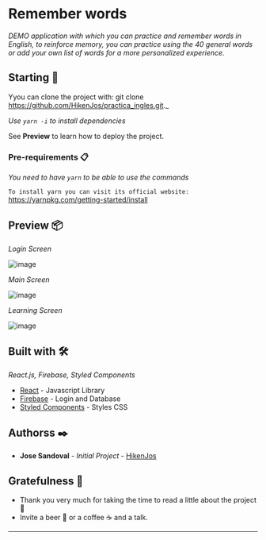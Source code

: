 # Remember words

_DEMO application with which you can practice and remember words in English, to reinforce memory, you can practice using the 40 general words or add your own list of words for a more personalized experience._

## Starting 🚀

Yyou can clone the project with: git clone https://github.com/HikenJos/practica_ingles.git._

_Use ```yarn -i``` to install dependencies_

See **Preview** to learn how to deploy the project.


### Pre-requirements 📋

_You need to have ```yarn``` to be able to use the commands_

```To install yarn you can visit its official website:``` https://yarnpkg.com/getting-started/install

## Preview 📦

_Login Screen_

![image](https://user-images.githubusercontent.com/25781463/195457847-b666e82f-dbc5-4e49-a2f0-2b1121c2001f.png)

_Main Screen_

![image](https://user-images.githubusercontent.com/25781463/195458016-d1f2e172-13fe-4d8c-84e2-4161dc5a68fc.png)

_Learning Screen_

![image](https://user-images.githubusercontent.com/25781463/195458109-24dcb600-9d95-43e0-b56c-07b1999d297b.png)


## Built with 🛠️

_React.js, Firebase, Styled Components_

* [React](https://es.reactjs.org/) - Javascript Library
* [Firebase](https://firebase.google.com/) - Login and Database
* [Styled Components](https://styled-components.com/) - Styles CSS


## Authorss ✒️

* **Jose Sandoval** - *Initial Project* - [HikenJos](https://github.com/HikenJos)


## Gratefulness 🎁

* Thank you very much for taking the time to read a little about the project 📢
* Invite a beer 🍺 or a coffee ☕ and a talk.




---
